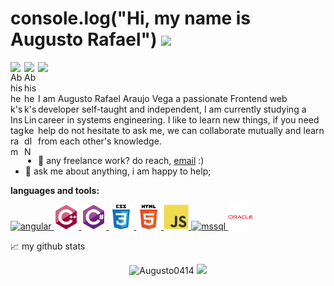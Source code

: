  <h1>console.log("Hi, my name is Augusto Rafael") <img src="https://media.giphy.com/media/hvRJCLFzcasrR4ia7z/giphy.gif" width="25px"> </h1>

<a href="https://www.instagram.com/augustorafaelaraujo/">
  <img align="left" alt="Abhishek's Instagram" width="22px" src="https://raw.githubusercontent.com/hussainweb/hussainweb/main/icons/instagram.png" />
</a>
<a href="https://www.linkedin.com/in/augusto-rafael-araujo-vega-37237121a/">
  <img align="left" alt="Abhishek's LinkedIN" width="22px" src="https://raw.githubusercontent.com/peterthehan/peterthehan/master/assets/linkedin.svg" />
</a>

![](https://visitor-badge.glitch.me/badge?page_id=Augusto0414.Augusto0414)

<br />
I am Augusto Rafael Araujo Vega a passionate Frontend web developer self-taught and independent, I am currently studying a career in systems engineering. 
I like to learn new things, if you need help do not hesitate to ask me, we can collaborate mutually and learn from each other's knowledge.

  
- 💼 any freelance work? do reach, [email](mailto:augustopelis4@gmail.com?Subject=Hi%20Augusto0414) :)
- 💬 ask me about anything, i am happy to help;

**languages and tools:**  

<p align="left"> <a href="https://angular.io" target="_blank" rel="noreferrer"> <img src="https://angular.io/assets/images/logos/angular/angular.svg" alt="angular" width="40" height="40"/> </a> <a href="https://www.w3schools.com/cpp/" target="_blank" rel="noreferrer"> <img src="https://raw.githubusercontent.com/devicons/devicon/master/icons/cplusplus/cplusplus-original.svg" alt="cplusplus" width="40" height="40"/> </a> <a href="https://www.w3schools.com/cs/" target="_blank" rel="noreferrer"> <img src="https://raw.githubusercontent.com/devicons/devicon/master/icons/csharp/csharp-original.svg" alt="csharp" width="40" height="40"/> </a> <a href="https://www.w3schools.com/css/" target="_blank" rel="noreferrer"> <img src="https://raw.githubusercontent.com/devicons/devicon/master/icons/css3/css3-original-wordmark.svg" alt="css3" width="40" height="40"/> </a> <a href="https://www.w3.org/html/" target="_blank" rel="noreferrer"> <img src="https://raw.githubusercontent.com/devicons/devicon/master/icons/html5/html5-original-wordmark.svg" alt="html5" width="40" height="40"/> </a> <a href="https://developer.mozilla.org/en-US/docs/Web/JavaScript" target="_blank" rel="noreferrer"> <img src="https://raw.githubusercontent.com/devicons/devicon/master/icons/javascript/javascript-original.svg" alt="javascript" width="40" height="40"/> </a> <a href="https://www.microsoft.com/en-us/sql-server" target="_blank" rel="noreferrer"> <img src="https://www.svgrepo.com/show/303229/microsoft-sql-server-logo.svg" alt="mssql" width="40" height="40"/> </a> <a href="https://www.oracle.com/" target="_blank" rel="noreferrer"> <img src="https://raw.githubusercontent.com/devicons/devicon/master/icons/oracle/oracle-original.svg" alt="oracle" width="40" height="40"/> </a> </p>

📈 my github stats
<div align="center">
<img height="170em" src="https://github-readme-stats.vercel.app/api?username=Augusto0414&show_icons=true&theme=gotham" alt="Augusto0414" />
<img height="170em"src="https://github-readme-stats.vercel.app/api/top-langs/?username=Augusto0414&layout=compact&langs_count=7&theme=gotham"/>
</div>





